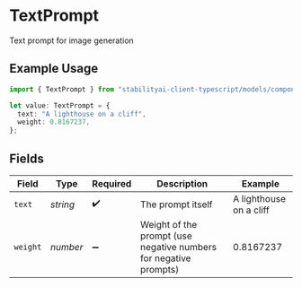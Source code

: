 # TextPrompt

Text prompt for image generation

## Example Usage

```typescript
import { TextPrompt } from "stabilityai-client-typescript/models/components";

let value: TextPrompt = {
  text: "A lighthouse on a cliff",
  weight: 0.8167237,
};
```

## Fields

| Field                                                            | Type                                                             | Required                                                         | Description                                                      | Example                                                          |
| ---------------------------------------------------------------- | ---------------------------------------------------------------- | ---------------------------------------------------------------- | ---------------------------------------------------------------- | ---------------------------------------------------------------- |
| `text`                                                           | *string*                                                         | :heavy_check_mark:                                               | The prompt itself                                                | A lighthouse on a cliff                                          |
| `weight`                                                         | *number*                                                         | :heavy_minus_sign:                                               | Weight of the prompt (use negative numbers for negative prompts) | 0.8167237                                                        |